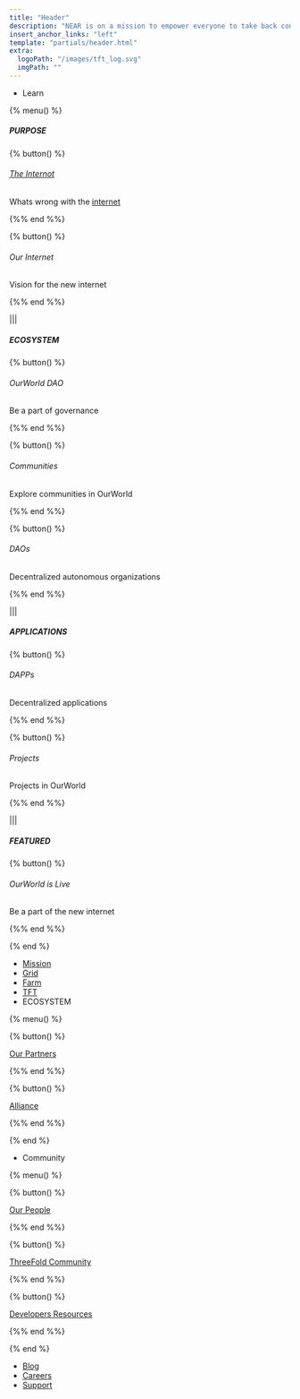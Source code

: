 ```yaml
---
title: "Header"
description: "NEAR is on a mission to empower everyone to take back control of their money, their data, and their identity. Join us."
insert_anchor_links: "left"
template: "partials/header.html"
extra:
  logoPath: "/images/tft_log.svg"
  imgPath: ""
---
```


- Learn

{% menu() %}

##### PURPOSE

{% button() %}

###### [The Internot](/apage)

Whats wrong with the [internet](/apage)

{%% end %%}

{% button() %}

###### Our Internet

Vision for the new internet

{%% end %%}

|||

##### ECOSYSTEM

{% button() %}

###### OurWorld DAO

Be a part of governance

{%% end %%}

{% button() %}

###### Communities

Explore communities in OurWorld

{%% end %%}

{% button() %}

###### DAOs

Decentralized autonomous organizations

{%% end %%}

|||

##### APPLICATIONS

{% button() %}

###### DAPPs

Decentralized applications

{%% end %%}

{% button() %}

###### Projects

Projects in OurWorld

{%% end %%}

|||

##### FEATURED

{% button() %}

###### OurWorld is Live

Be a part of the new internet

{%% end %%}

{% end %}

<!-- - [Join us]("/join-us") -->
- [Mission]("/mission")
- [Grid]("/grid")
- [Farm]("/farm")
- [TFT]("/tft")
- ECOSYSTEM

{% menu() %}

{% button() %}


[Our Partners](/partners)

{%% end %%}


{% button() %}


[Alliance](https://consciousinternet.org/)

{%% end %%}

{% end %}
- Community

{% menu() %}

{% button() %}


[Our People](/people)

{%% end %%}


{% button() %}


[ThreeFold Community](/community)

{%% end %%}

{% button() %}


[Developers Resources](/developer)

{%% end %%}

{% end %}
- [Blog]("/blog")
- [Careers]("/careers")
- [Support]("/support")
